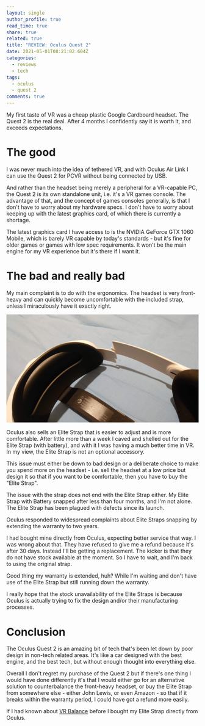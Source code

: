 ```yaml
---
layout: single
author_profile: true
read_time: true
share: true
related: true
title: "REVIEW: Oculus Quest 2"
date: 2021-05-01T08:21:02.604Z
categories:
  - reviews
  - tech
tags:
  - oculus
  - quest 2
comments: true
---
```

My first taste of VR was a cheap plastic Google Cardboard headset. The Quest 2 is the real deal. After 4 months I confidently say it is worth it, and exceeds expectations.

# The good

I was never much into the idea of tethered VR, and with Oculus Air Link I can use the Quest 2 for PCVR without being connected by USB.

And rather than the headset being merely a peripheral for a VR-capable PC, the Quest 2 is its own standalone unit, i.e. it's a VR games console. The advantage of that, and the concept of games consoles generally, is that I don't have to worry about my hardware specs. I don't have to worry about keeping up with the latest graphics card, of which there is currently a shortage.

The latest graphics card I have access to is the NVIDIA GeForce GTX 1060 Mobile, which is barely VR capable by today's standards - but it's fine for older games or games with low spec requirements. It won't be the main engine for my VR experience but it's there if I want it.

# The bad and really bad

My main complaint is to do with the ergonomics. The headset is very front-heavy and can quickly become uncomfortable with the included strap, unless I miraculously have it exactly right.

![](/assets/uploads/quest-2-elite-strap-broken.jpg)

Oculus also sells an Elite Strap that is easier to adjust and is more comfortable. After little more than a week I caved and shelled out for the Elite Strap (with battery), and with it I was having a much better time in VR. In my view, the Elite Strap is not an optional accessory.

This issue must either be down to bad design or a deliberate choice to make you spend more on the headset - i.e. sell the headset at a low price but design it so that if you want to be comfortable, then you have to buy the "Elite Strap".

The issue with the strap does not end with the Elite Strap either. My Elite Strap with Battery snapped after less than four months, and I'm not alone. The Elite Strap has been plagued with defects since its launch.

Oculus responded to widespread complaints about Elite Straps snapping by extending the warranty to two years.

I had bought mine directly from Oculus, expecting better service that way. I was wrong about that. They have refused to give me a refund because it's after 30 days. Instead I'll be getting a replacement. The kicker is that they do not have stock available at the moment. So I have to wait, and I'm back to using the original strap.

Good thing my warranty is extended, huh? While I'm waiting and don't have use of the Elite Strap but still running down the warranty.

I really hope that the stock unavailability of the Elite Straps is because Oculus is actually trying to fix the design and/or their manufacturing processes.

# Conclusion

The Oculus Quest 2 is an amazing bit of tech that's been let down by poor design in non-tech related areas. It's like a car designed with the best engine, and the best tech, but without enough thought into everything else.

Overall I don't regret my purchase of the Quest 2 but if there's one thing I would have done differently it's that I would either go for an alternative solution to counterbalance the front-heavy headset, or buy the Elite Strap from somewhere else - either John Lewis, or even Amazon - so that if it breaks within the warranty period, I could have got a refund more easily.

If I had known about [VR Balance](https://vrbalance.net/) before I bought my Elite Strap directly from Oculus.